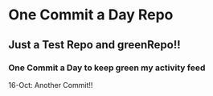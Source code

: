 # One Commit a Day Repo
## Just a Test Repo and greenRepo!!
### One Commit a Day to keep green my activity feed 

16-Oct: Another Commit!!